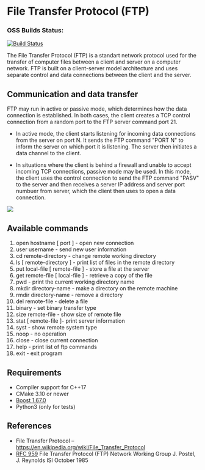 # File Transfer Protocol (FTP)

<h3> OSS Builds Status: </h3>

[![Build Status](https://travis-ci.org/deniskovalchuk/ftp-client.svg?branch=master)](https://travis-ci.org/deniskovalchuk/ftp-client)

The File Transfer Protocol (FTP) is a standart network protocol used for the transfer of computer files between a client and server on a computer network.
FTP is built on a client-server model architecture and uses separate control and data connections between the client and the server. 

<h2>Communication and data transfer</h2>

FTP may run in active or passive mode, which determines how the data connection is established. In both cases, the client creates a TCP control connection from a random port to the FTP server command port 21.

* In active mode, the client starts listening for incoming data connections from the server on port N. It sends the FTP command "PORT N" to inform the server on which port it is listening. The server then initiates a data channel to the client.

* In situations where the client is behind a firewall and unable to accept incoming TCP connections, passive mode may be used. In this mode, the client uses the control connection to send the FTP command "PASV" to the server and then receives a server IP address and server port numbuer from server, which the client then uses to open a data connection.

<img src="https://gist.githubusercontent.com/deniskovalchuk/189715f827a8a6a310fdd06755b11175/raw/aa40d30ab9ae2b148e996090649402f3a91a418f/ftp_modes.png">

<h2>Available commands</h2>
<ol>
  <li>open hostname [ port ] - open new connection</li>
  <li>user username - send new user information</li>
  <li>cd remote-directory - change remote working directory</li>
  <li>ls [ remote-directory ] - print list of files in the remote directory</li>
  <li>put local-file [ remote-file ] - store a file at the server</li>
  <li>get remote-file [ local-file ] - retrieve a copy of the file</li>
  <li>pwd - print the current working directory name</li>
  <li>mkdir directory-name - make a directory on the remote machine</li>
  <li>rmdir directory-name - remove a directory</li>
  <li>del remote-file - delete a file</li>
  <li>binary - set binary transfer type</li>
  <li>size remote-file - show size of remote file</li>
  <li>stat [ remote-file ]- print server information</li>
  <li>syst - show remote system type</li>
  <li>noop - no operation</li>
  <li>close - close current connection</li>
  <li>help - print list of ftp commands</li>
  <li>exit - exit program</li>
</ol>

<h2>Requirements</h2>

* Compiler support for C++17
* CMake 3.10 or newer
* <a href="https://www.boost.org/users/history/version_1_67_0.html" target="_blank">Boost 1.67.0</a>
* Python3 (only for tests)

<h2>References</h2>

* File Transfer Protocol – https://en.wikipedia.org/wiki/File_Transfer_Protocol
* <a href="https://github.com/deniskovalchuk/file-transfer-protocol/blob/master/RFC959.txt">RFC 959</a> File Transfer Protocol (FTP) Network Working Group J. Postel, J. Reynolds ISI October 1985
